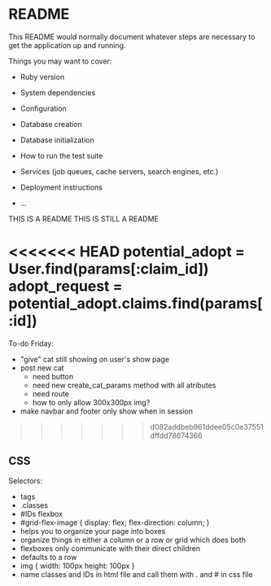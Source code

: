 # README

This README would normally document whatever steps are necessary to get the
application up and running.

Things you may want to cover:

* Ruby version

* System dependencies

* Configuration

* Database creation

* Database initialization

* How to run the test suite

* Services (job queues, cache servers, search engines, etc.)

* Deployment instructions

* ...

THIS IS A README
THIS IS STILL A README

<<<<<<< HEAD
potential_adopt = User.find(params[:claim_id])
  adopt_request = potential_adopt.claims.find(params[:id])
=======
To-do Friday:
- "give" cat still showing on user's show page
- post new cat
  - need button
  - need new create_cat_params method with all atributes
  - need route
  - how to only allow 300x300px img?
- make navbar and footer only show when in session
>>>>>>> d082addbeb961ddee05c0e37551dffdd78674366

## CSS ##
Selectors:
- tags
- .classes
- #IDs
flexbox
-
  #grid-flex-image {
    display: flex;
    flex-direction: column;
    }
- helps you to organize your page into boxes
- organize things in either a column or a row or grid which does both
- flexboxes only communicate with their direct children
- defaults to a row
- img {
  width: 100px
  height: 100px
  }
- name classes and IDs in html file and call them with . and # in css file
